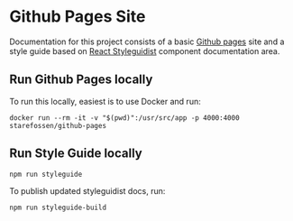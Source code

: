 # Github Pages Site

Documentation for this project consists of a basic [Github pages](https://pages.github.com/) site and a style guide based on [React Styleguidist](https://react-styleguidist.js.org/) component documentation area.

## Run Github Pages locally

To run this locally, easiest is to use Docker and run:

```
docker run --rm -it -v "$(pwd)":/usr/src/app -p 4000:4000 starefossen/github-pages
```

## Run Style Guide locally

```
npm run styleguide
```

To publish updated styleguidist docs, run:

```
npm run styleguide-build
```
